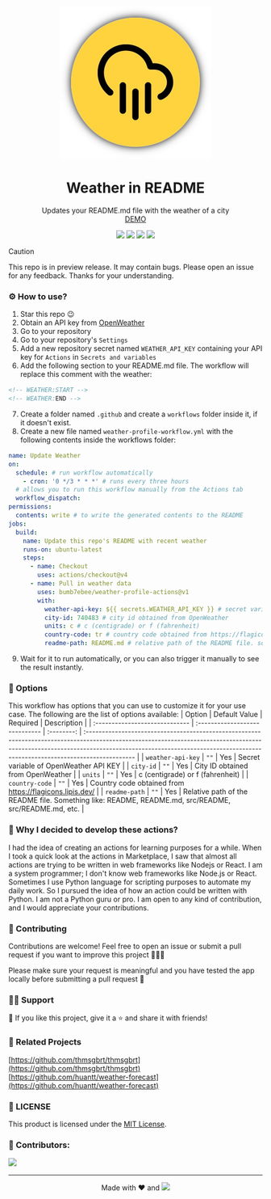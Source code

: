 <p align="center">
  <img src="assets/icon/brand.png"/>
  <h1 align="center">Weather in README</h1>
</p>
<p align="center">
  Updates your README.md file with the weather of a city<br>
  <a href="https://github.com/bumb7ebee/bumb7ebee">DEMO</a>
</p>

<p align="center">
  <img src="https://img.shields.io/github/last-commit/bumb7ebee/weather-profile-actions?style=for-the-badge">
  <img src="https://img.shields.io/github/stars/bumb7ebee/weather-profile-actions?style=for-the-badge">
  <img src="https://img.shields.io/github/forks/bumb7ebee/weather-profile-actions?style=for-the-badge">
  <img src="https://img.shields.io/github/license/bumb7ebee/weather-profile-actions?style=for-the-badge">
</p>

<!--
<picture>
  <source media="(prefers-color-scheme: dark)" srcset="assets/screenshot/partial-dark.png"/>
  <source media="(prefers-color-scheme: light)" srcset="assets/screenshot/partial-light.png"/>
  <img title="Screenshot" alt="Screenshot" src="assets/screenshot/partial-light.png"/>
</picture>
-->

> [!CAUTION]
> This repo is in preview release. It may contain bugs. Please open an issue for any feedback. Thanks for your understanding.

### ⚙️ How to use?
1. Star this repo 😉
2. Obtain an API key from [OpenWeather](https://openweathermap.org/)
3. Go to your repository
4. Go to your repository's `Settings`
5. Add a new repository secret named `WEATHER_API_KEY` containing your API key for `Actions` in `Secrets and variables`
6. Add the following section to your README.md file. The workflow will replace this comment with the weather:
```markdown
<!-- WEATHER:START -->
<!-- WEATHER:END -->
```
7. Create a folder named `.github` and create a `workflows` folder inside it, if it doesn't exist.
8. Create a new file named `weather-profile-workflow.yml` with the following contents inside the workflows folder:
```yml
name: Update Weather
on:
  schedule: # run workflow automatically
    - cron: '0 */3 * * *' # runs every three hours
  # allows you to run this workflow manually from the Actions tab
  workflow_dispatch:
permissions:
  contents: write # to write the generated contents to the README
jobs:
  build:
    name: Update this repo's README with recent weather
    runs-on: ubuntu-latest
    steps:
      - name: Checkout
        uses: actions/checkout@v4
      - name: Pull in weather data
        uses: bumb7ebee/weather-profile-actions@v1
        with:
          weather-api-key: ${{ secrets.WEATHER_API_KEY }} # secret variable of OpenWeather API KEY
          city-id: 740483 # city id obtained from OpenWeather
          units: c # c (centigrade) or f (fahrenheit)
          country-code: tr # country code obtained from https://flagicons.lipis.dev/
          readme-path: README.md # relative path of the README file. something like: README, README.md, src/README, src/README.md, etc.
```
9. Wait for it to run automatically, or you can also trigger it manually to see the result instantly.

### 🔧 Options
This workflow has options that you can use to customize it for your use case. The following are the list of options available:
| Option                         | Default Value                  | Required   | Description                                                                                                                                                                                                                                                |
| :----------------------------- | :----------------------------- | :--------: | :--------------------------------------------------------------------------------------------------------------------------------------------------------------------------------------------------------------------------------------------------------- |
| `weather-api-key`              | `""`                           | Yes        | Secret variable of OpenWeather API KEY                                                                                                                                                                                                                     |
| `city-id`                      | `""`                           | Yes        | City ID obtained from OpenWeather                                                                                                                                                                                                                          |
| `units`                        | `""`                           | Yes        | c (centigrade) or f (fahrenheit)                                                                                                                                                                                                                           |
| `country-code`                 | `""`                           | Yes        | Country code obtained from https://flagicons.lipis.dev/                                                                                                                                                                                                    |
| `readme-path`                  | `""`                           | Yes        | Relative path of the README file. Something like: README, README.md, src/README, src/README.md, etc.                                                                                                                                                       |

### 🤔 Why I decided to develop these actions?
I had the idea of creating an actions for learning purposes for a while.
When I took a quick look at the actions in Marketplace, I saw that almost all actions are trying to be written in web frameworks like Nodejs or React.
I am a system programmer; I don't know web frameworks like Node.js or React. Sometimes I use Python language for scripting purposes to automate my daily work.
So I pursued the idea of how an action could be written with Python. I am not a Python guru or pro.
I am open to any kind of contribution, and I would appreciate your contributions.

### 🤗 Contributing
Contributions are welcome! Feel free to open an issue or submit a pull request if you want to improve this project 💪💪💪  

Please make sure your request is meaningful and you have tested the app locally before submitting a pull request 🙏

### 🙋‍♂️ Support
💙 If you like this project, give it a ⭐ and share it with friends!

<!--
<p align="left">
  <a href="https://github.com/sponsors/bumb7ebee"><img title="Sponsor with Github" src="https://img.shields.io/badge/-Sponsor-c2185b?style=for-the-badge&logo=github&logoColor=white"/></a>
</p>
-->

<!--
[☕ Buy me a coffee](https://ko-fi.com/bumb7ebee)
[☕ Buy me a coffee](https://buymeacoffee.com/bumb7ebee)
-->

### 📌 Related Projects
[https://github.com/thmsgbrt/thmsgbrt](https://github.com/thmsgbrt/thmsgbrt)  
[https://github.com/huantt/weather-forecast](https://github.com/huantt/weather-forecast)

### 📄 LICENSE
This product is licensed under the [MIT License](LICENSE).

### 👏 Contributors:
<a href="https://github.com/bumb7ebee/weather-profile-actions/graphs/contributors">
  <img src="https://contrib.rocks/image?repo=bumb7ebee/weather-profile-actions&max=1000&columns=10&anon=1" />
</a>

---

<p align="center">Made with ❤️ and <img src=https://img.shields.io/badge/-Python-3670A0?style=for-the-badge&logo=python&logoColor=ffdd54></p>

